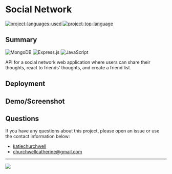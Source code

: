 # Social Network
  [![project-languages-used](https://img.shields.io/github/languages/count/katiechurchwell/social-network?color=important)](https://github.com/katiechurchwell/social-network)
  [![project-top-language](https://img.shields.io/github/languages/top/katiechurchwell/social-network?color=blueviolet)](https://github.com/katiechurchwell/social-network)


## Summary
![MongoDB](https://img.shields.io/badge/MongoDB-%234ea94b.svg?style=flat&logo=mongodb&logoColor=white)
![Express.js](https://img.shields.io/badge/express.js-%23404d59.svg?style=flat&logo=express&logoColor=%2361DAFB)
![JavaScript](https://img.shields.io/badge/JavaScript_ES6-%23323330.svg?style=flat&logo=javascript&logoColor=%23F7DF1E)

API for a social network web application where users can share their thoughts, react to friends’ thoughts, and create a friend list.

## Deployment


## Demo/Screenshot

## Questions
  If you have any questions about this project, please open an issue or use the contact information below:
  * [katiechurchwell](https://www.github.com/katiechurchwell)
  * [churchwellcatherine@gmail.com](mailto:churchwellcatherine@gmail.com)

---
  ![](https://img.shields.io/badge/license-MIT-blue)